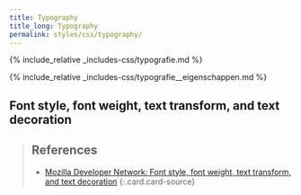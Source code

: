 ```yaml
---
title: Typography
title_long: Typography
permalink: styles/css/typography/
---
```


{% include_relative _includes-css/typografie.md %}

{% include_relative _includes-css/typografie__eigenschappen.md %}


Font style, font weight, text transform, and text decoration
--------------------------------------------------------------

> References
> ---
> - [Mozilla Developer Network: Font style, font weight, text transform, and text decoration](https://developer.mozilla.org/en-US/docs/Learn/CSS/Styling_text/Fundamentals#Font_style_font_weight_text_transform_and_text_decoration)
{:.card.card-source}